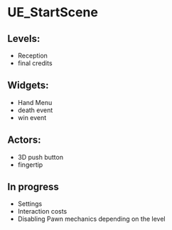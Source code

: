 # UE_StartScene

## Levels:
- Reception
- final credits

## Widgets:
- Hand Menu
- death event
- win event

## Actors:
- 3D push button
- fingertip


## In progress
- Settings
- Interaction costs
- Disabling Pawn mechanics depending on the level

